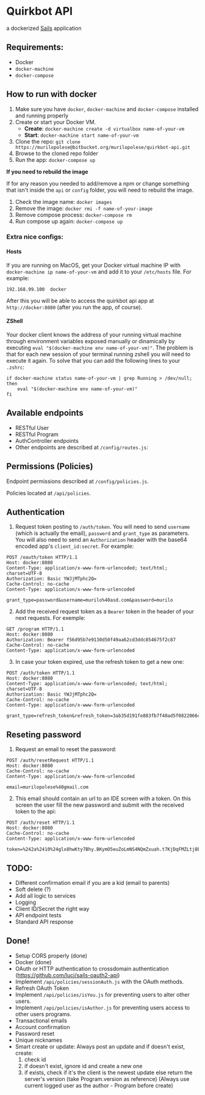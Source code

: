 # Quirkbot API

a dockerized [Sails](http://sailsjs.org) application

## Requirements:

* Docker
* `docker-machine`
* `docker-compose`

## How to run with docker

1. Make sure you have `docker`, `docker-machine` and `docker-compose` installed and running properly
2. Create or start your Docker VM.
	* **Create**: `docker-machine create -d virtualbox name-of-your-vm`
	* **Start**: `docker-machine start name-of-your-vm`
3. Clone the repo: `git clone https://murilopolese@bitbucket.org/murilopolese/quirkbot-api.git`
4. Browse to the cloned repo folder
5. Run the app: `docker-compose up`

**If you need to rebuild the image**

If for any reason you needed to add/remove a npm or change something that isn't inside the `api` or `config` folder, you will need to rebuild the image.

1. Check the image name: `docker images`
2. Remove the image: `docker rmi -f name-of-your-image`
3. Remove compose process: `docker-compose rm`
4. Run compose up again: `docker-compose up`

### Extra nice configs:

#### Hosts

If you are running on MacOS, get your Docker virtual machine IP with `docker-machine ip name-of-your-vm` and add it to your `/etc/hosts` file. For example:

```
192.168.99.100	docker
```

After this you will be able to access the quirkbot api app at `http://docker:8080` (after you run the app, of course).

#### ZShell

Your docker client knows the address of your running virtual machine through environment variables exposed manually or dinamically by executing `eval "$(docker-machine env name-of-your-vm)"`. The problem is that for each new session of your terminal running zshell you will need to execute it again. To solve that you can add the following lines to your `.zshrc`:

```
if docker-machine status name-of-your-vm | grep Running > /dev/null; then
	eval "$(docker-machine env name-of-your-vm)"
fi
```

## Available endpoints

* RESTful User
* RESTful Program
* AuthController endpoints
* Other endpoints are described at `/config/routes.js`:

## Permissions (Policies)

Endpoint permissions described at `/config/policies.js`.

Policies located at `/api/policies`.

## Authentication

1. Request token posting to `/auth/token`. You will need to send `username` (which is actually the email), `password` and `grant_type` as parameters. You will also need to send an `Authorization` header with the base64 encoded app's `client_id:secret`. For example:
```
POST /oauth/token HTTP/1.1
Host: docker:8080
Content-Type: application/x-www-form-urlencoded; text/html; charset=UTF-8
Authorization: Basic YWJjMTphc2Q=
Cache-Control: no-cache
Content-Type: application/x-www-form-urlencoded

grant_type=password&username=murilo%40asd.com&password=murilo
```
2. Add the received request token as a `Bearer` token in the header of your next requests. For exemple:
```
GET /program HTTP/1.1
Host: docker:8080
Authorization: Bearer f56d95b7e9130d50f49aa62cd3ddc854675f2c87
Cache-Control: no-cache
Content-Type: application/x-www-form-urlencoded
```
3. In case your token expired, use the refresh token to get a new one:
```
POST /auth/token HTTP/1.1
Host: docker:8080
Content-Type: application/x-www-form-urlencoded; text/html; charset=UTF-8
Authorization: Basic YWJjMTphc2Q=
Cache-Control: no-cache
Content-Type: application/x-www-form-urlencoded

grant_type=refresh_token&refresh_token=3ab35d191fe883fb7f40ad5f0822066ceaf01f77
```

## Reseting password

1. Request an email to reset the password:
```
POST /auth/resetRequest HTTP/1.1
Host: docker:8080
Cache-Control: no-cache
Content-Type: application/x-www-form-urlencoded

email=murilopolese%40gmail.com
```
2. This email should contain an url to an IDE screen with a token. On this screen the user fill the new password and submit with the received token to the api:
```
POST /auth/reset HTTP/1.1
Host: docker:8080
Cache-Control: no-cache
Content-Type: application/x-www-form-urlencoded

token=%242a%2410%24glx8hwKty7Bhy.BKymO5euZoLmNS4NQmZxuah.t7KjDqFMZLtj8bq&password=secret
```

## TODO:

* Different confirmation email if you are a kid (email to parents)
* Soft delete (?)
* Add all logic to services
* Logging
* Client ID/Secret the right way
* API endpoint tests
* Standard API response

## Done!

* Setup CORS properly (done)
* Docker (done)
* OAuth or HTTP authentication to crossdomain authentication (https://github.com/lucj/sails-oauth2-api)
* Implement `/api/policies/sessionAuth.js` with the OAuth methods.
* Refresh OAuth Token
* Implement `/api/policies/isYou.js` for preventing users to alter other users.
* Implement `/api/policies/isAuthor.js` for preventing users access to other users programs.
* Transactional emails
* Account confirmation
* Password reset
* Unique nicknames
* Smart create or update: Always post an update and if doesn't exist, create:
	1. check id
	2. if doesn't exist, ignore id and create a new one
	3. if exists, check if it's the client is the newest update else return the server's version
	(take Program.version as reference)
	(Always use current logged user as the author - Program before create)
